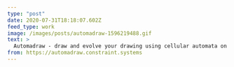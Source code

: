 ```yaml
---
type: "post"
date: 2020-07-31T18:18:07.602Z
feed_type: work
image: /images/posts/automadraw-1596219488.gif
text: >
  Automadraw - draw and evolve your drawing using cellular automata on a pixel grid with two keyboard-controlled cursors.
from: https://automadraw.constraint.systems
---
```


